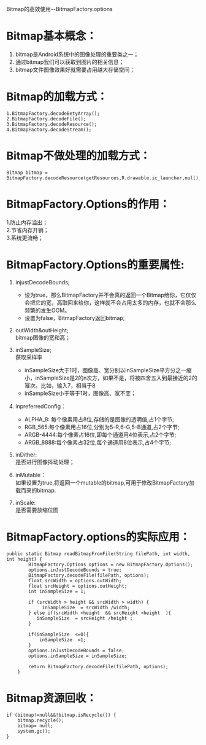 Bitmap的高效使用--BitmapFactory.options

# Bitmap基本概念：  
1. bitmap是Android系统中的图像处理的重要类之一；  
2. 通过bitmap我们可以获取到图片的相关信息；  
3. bitmap文件图像效果好就需要占用越大存储空间；  
# Bitmap的加载方式：

```
1.BitmapFactory.decodeBetyArray();
2.BitmapFactory.decodeFile();
3.BitmapFactory.decodeResource();
4.BitmapFactory.decodeStream();

```

# Bitmap不做处理的加载方式：
```
Bitmap bitmap = BitmapFactory.decodeResource(getResources,R.drawable.ic_launcher,null);
```

# BitmapFactory.Options的作用：  
1.防止内存溢出；  
2.节省内存开销；  
3.系统更流畅；

# BitmapFactory.Options的重要属性:  
1. injustDecodeBounds;  
	* 设为true，那么BitmapFactory并不会真的返回一个Bitmap给你，它仅仅会把它的宽，高取回来给你，这样就不会占用太多的内存，也就不会那么频繁的发生OOM。  
	* 设置为false，BitmapFactory返回bitmap;  

2. outWidth&outHeight;  
bitmap图像的宽和高；  

3. inSampleSize;  
获取采样率  
	* inSampleSize大于1时，图像高、宽分别以inSampleSize平方分之一缩小，inSampleSize是2的n次方，如果不是，将被四舍五入到最接近的2的幂次。比如，输入7，相当于8
	* inSampleSize小于等于1时，图像高、宽不变；  

4. inpreferredConfig：  
	* ALPHA_8: 每个像素用占8位,存储的是图像的透明值,占1个字节;  
	* RGB_565:每个像素用占16位,分别为5-R,6-G,5-B通道,占2个字节;  
	* ARGB-4444:每个像素占16位,即每个通道用4位表示,占2个字节;  
	* ARGB_8888:每个像素占32位,每个通道用8位表示,占4个字节;  

5. inDither:  
是否进行图像抖动处理；  

6. inMutable：  
如果设置为true,将返回一个mutable的bitmap,可用于修改BitmapFactory加载而来的bitmap.  

7. inScale:  
是否需要放缩位图

# BitmapFactory.options的实际应用：
```
public static Bitmap readBitmapFromFile(String filePath, int width, int height) {
        BitmapFactory.Options options = new BitmapFactory.Options();
        options.inJustDecodeBounds = true;
        BitmapFactory.decodeFile(filePath, options);
        float srcWidth = options.outWidth;
        float srcHeight = options.outHeight;
        int inSampleSize = 1;

        if (srcWidth > height && srcWidth > width) {
             inSampleSize  = srcWidth /width;
        } else if(srcWidth <height  && srcHeight >height  ){
           inSampleSize  = srcHeight /height ;
        }

        if(inSampleSize  <=0){
            inSampleSize  =1;
        }
        options.inJustDecodeBounds = false;
        options.inSampleSize = inSampleSize;

        return BitmapFactory.decodeFile(filePath, options);
    }

```

# Bitmap资源回收：

```
if (bitmap!=null&&!bitmap.isRecycle()) {
    bitmap.recycle();  
    bitmap= null;
    system.gc(); 
}

```
